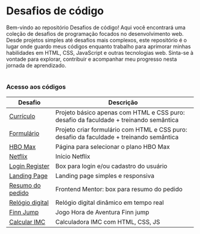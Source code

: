 # Desafios de código

Bem-vindo ao repositório Desafios de código! Aqui você encontrará uma coleção de desafios de programação focados no desenvolvimento web. Desde projetos simples até desafios mais complexos, este repositório é o lugar onde guardo meus códigos enquanto trabalho para aprimorar minhas habilidades em HTML, CSS, JavaScript e outras tecnologias web. Sinta-se à vontade para explorar, contribuir e acompanhar meu progresso nesta jornada de aprendizado. 

#
### Acesso aos códigos

| Desafio | Descrição |
| -------------- | --------- |
| [Currículo](https://github.com/izabelydev/Desafios/tree/main/curriculo) | Projeto básico apenas com HTML e CSS puro: desafio da faculdade + treinando semântica |
| [Formulário](https://github.com/izabelydev/Desafios/tree/main/formulário) | Projeto criar formulário com HTML e CSS puro: desafio da faculdade + treinando semântica |
| [HBO Max](https://github.com/izabelydev/Desafios/tree/main/hbo-max) | Página para selecionar o plano HBO Max |
| [Netflix](https://github.com/izabelydev/Desafios/tree/main/netflix) | Início Netflix |
| [Login Register](https://github.com/izabelydev/Desafios/tree/main/login-register) | Box para login e/ou cadastro do usuário |
| [Landing Page](https://github.com/izabelydev/Desafios/tree/main/landing-page) | Landing page simples e responsiva |
| [Resumo do pedido](https://github.com/izabelydev/Desafios/tree/main/order-summary-component-main) | Frontend Mentor: box para resumo do pedido |
| [Relógio digital](https://github.com/izabelydev/Desafios/tree/main/relogio-digital-dinamico) | Relógio digital dinâmico em tempo real |
| [Finn Jump](https://github.com/izabelydev/Desafios/tree/main/jogo-hora-de-aventura) | Jogo Hora de Aventura Finn jump |
| [Calcular IMC](https://github.com/izabelydev/javascript-aulas/tree/main/25-exerc-imc) | Calculadora IMC com HTML, CSS, JS |
